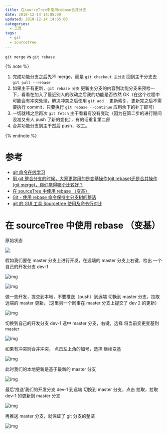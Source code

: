 ```yaml
---
title: 在sourceTree中使用rebase合并分支
date: 2018-12-14 14:05:00
updated: 2018-12-14 14:05:00
categories:
  - 工具
tags:
  - git
  - sourcetree
---
```


`git merge` vs `git rebase`

{% note %}

1. 完成功能分支之后先不 merge，而是 `git checkout 主分支` 回到主干分支去 `git pull --rebase`
2. 如果主干有更新，`git rebase 分支` 更新主分支的内容到功能分支来预检一下，看看在加入了最近别人的改动之后我的功能是否依然 OK（在这个过程中可能会有冲突处理，解决冲突之后使用 `git add .` 更新索引，更新完之后不需要执行 commit，只要执行 `git rebase --continue` 应用余下的补丁即可）
3. 一切就绪之后再次 `git fetch` 主干看看有没有变动（因为在第二步的进行期间没准又有人 push 了新的变化），有的话重复第二部
4. 合并功能分支到主干然后 push，收工。

{% endnote %}

<!--more-->

# 参考

- [git 命令在线学习](https://learngitbranching.js.org/)
- [用 git 整合分支的时候，大家更常用的是变基操作(git rebase)还是合并操作(git merge)，你们觉得哪个比较好？](https://segmentfault.com/q/1010000007704573)
- [在 sourceTree 中使用 rebase （变基）](https://xiaozhuanlan.com/topic/6873210549)
- [Git - 使用 rebase 命令保持主分支树的整洁](https://juejin.im/entry/597086845188252645572ebd)
- [git 的 GUI 工具 Sourcetree 使用及命令行对比](https://juejin.im/post/5b4d66125188251ace75ba27)

# 在 sourceTree 中使用 rebase （变基）

原始状态

![](https://ws3.sinaimg.cn/large/006tNbRwgy1fy69b0529uj30sy0pg41h.jpg)

假如我们要在 master 分支上进行开发，在远端的 master 分支上右键，检出 一个自己的开发分支 dev-1

![img](https://ws4.sinaimg.cn/large/006tNbRwgy1fy69bjs148j30t20v2ae7.jpg)

![img](https://ws4.sinaimg.cn/large/006tNbRwgy1fy69c5ndkcj30u40r2diy.jpg)

做一些开发，提交到本地，不要推送（push）到远端
切换到 master 分支，拉取远端的 master 更新，（这里另一个同事在 master 分支上提交了 dev 2 的更新）

![img](https://ws2.sinaimg.cn/large/006tNbRwgy1fy69cyad02j30zk0ec0xz.jpg)

切换到自己的开发分支 dev-1
选中 master 分支，右键，选择 将当前变更变基到 master

![img](https://ws4.sinaimg.cn/large/006tNbRwgy1fy69daffwqj30ta0mm0wn.jpg)

如果有冲突则合并冲突，
点击左上角的加号，选择 继续变基

![img](https://ws2.sinaimg.cn/large/006tNbRwgy1fy69dg5ei0j30zk0g4434.jpg)

此时我们的本地更新是基于最新的 master 分支

![img](https://ws1.sinaimg.cn/large/006tNbRwgy1fy69dkjpc8j30uo0h20vf.jpg)

最后’推送’我们的开发分支 dev-1 到远端
切换到 master 分支，点击 拉取，拉取 dev-1 的更新到 master 分支

![img](https://ws1.sinaimg.cn/large/006tNbRwgy1fy69doxd6zj30ym0h00vp.jpg)

再推送 master 分支，就保证了 git 分支的整洁

![img](https://ws4.sinaimg.cn/large/006tNbRwgy1fy69dtpcenj30zk0fstbx.jpg)
